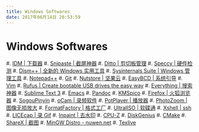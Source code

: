 ```yaml
---
title: Windows Softwares
date: 2017年06月14日 20:53:59
---
```


Windows Softwares
=================

#. [IDM | 下载器](https://pan.baidu.com/s/1gftH2Pt)
#. [Snipaste | 截屏神器](https://zh.snipaste.com/download.html)
#. [Ditto | 剪切板管理](https://sourceforge.net/projects/ditto-cp/?source=typ_redirect)
#. [Speccy | 硬件检测](http://www.piriform.com/speccy)
#. [Dism++ | 全新的 Windows 实用工具](http://www.chuyu.me/zh-Hans/index.html)
#. [Sysinternals Suite | Windows 管理工具](https://technet.microsoft.com/en-us/sysinternals/bb842062)
#. [Notepad++](https://notepad-plus-plus.org/)
#. [Git](https://git-scm.com/downloads)
#. [Nutstore | 坚果云](https://www.jianguoyun.com/s/downloads)
#. [EasyBCD | 系统引导](https://pan.baidu.com/s/1qXBzG40)
#. [Vim](http://www.vim.org/)
#. [Rufus | Create bootable USB drives the easy way](http://rufus.akeo.ie/)
#. [Everything | 搜索神器](http://www.voidtools.com/downloads/)
#. [Sublime Text 3](http://www.sublimetext.com/3)
#. [Emacs](https://www.gnu.org/software/emacs/emacs.html)
#. [Pandoc](http://www.pandoc.org/installing.html)
#. [KMSpico](https://pan.baidu.com/s/1c2nHTKk)
#. [Firefox | 火狐浏览器](http://ftp.mozilla.org/pub/firefox/releases/54.0/win64/zh-CN/)
#. [SogouPinyin](https://pan.baidu.com/s/1dEI7JVV)
#. [oCam | 录频软件](https://pan.baidu.com/s/1hstFxfY)
#. [PotPlayer | 播放器](http://potplayer.daum.net/?lang=zh_CN)
#. [PhotoZoom | 图像无损放大](https://pan.baidu.com/s/1pLTYT8v)
#. [FormatFactory | 格式工厂](https://pan.baidu.com/s/1i4VqNlV)
#. [UltralISO | 软碟通](https://pan.baidu.com/s/1eSxhnwA)
#. [Xshell | ssh](https://pan.baidu.com/s/1i53gLbJ)
#. [LICEcap | 录 Gif](http://www.cockos.com/licecap/)
#. [Inpaint | 去水印](https://pan.baidu.com/s/1eSGefGQ)
#. [CPU-Z](http://www.cpuid.com/softwares/cpu-z.html)
#. [DiskGenius](http://www.diskgenius.cn/download.php)
#. [CMake](https://cmake.org/download/)
#. [ShareX | 截图](https://github.com/ShareX/ShareX/releases)
#. [MinGW Distro - nuwen.net](https://nuwen.net/mingw.html)
#. [Texlive](http://mirrors.ustc.edu.cn/CTAN/systems/texlive/Images/)

